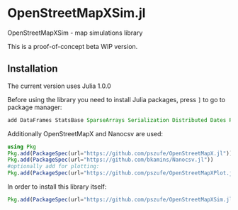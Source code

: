 # OpenStreetMapXSim.jl

OpenStreetMapXSim - map simulations library

This is a proof-of-concept beta WIP version.



## Installation

The current version uses Julia 1.0.0

Before using the library you need to install Julia packages, press `]` to go to package manager:

```julia
add DataFrames StatsBase SparseArrays Serialization Distributed Dates Random Printf
```

Additionally OpenStreetMapX and Nanocsv are used:

```julia
using Pkg
Pkg.add(PackageSpec(url="https://github.com/pszufe/OpenStreetMapX.jl"))
Pkg.add(PackageSpec(url="https://github.com/bkamins/Nanocsv.jl"))
#optionally add for plotting:
Pkg.add(PackageSpec(url="https://github.com/pszufe/OpenStreetMapXPlot.jl"))
```
In order to install this library itself:
```julia
Pkg.add(PackageSpec(url="https://github.com/pszufe/OpenStreetMapXSim.jl"))
```
